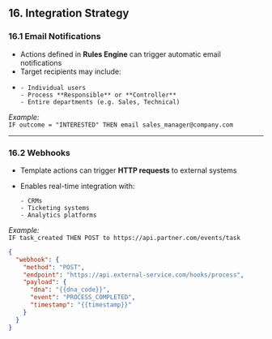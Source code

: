 ## 16. Integration Strategy

### 16.1 Email Notifications  
- Actions defined in **Rules Engine** can trigger automatic email notifications  
- Target recipients may include:
- 
      - Individual users  
      - Process **Responsible** or **Controller**  
      - Entire departments (e.g. Sales, Technical)

_Example:_  
`IF outcome = "INTERESTED" THEN email sales_manager@company.com`

---

### 16.2 Webhooks  
- Template actions can trigger **HTTP requests** to external systems  
- Enables real-time integration with:
  
      - CRMs  
      - Ticketing systems  
      - Analytics platforms  

_Example:_  
`IF task_created THEN POST to https://api.partner.com/events/task`

```json
{
  "webhook": {
    "method": "POST",
    "endpoint": "https://api.external-service.com/hooks/process",
    "payload": {
      "dna": "{{dna_code}}",
      "event": "PROCESS_COMPLETED",
      "timestamp": "{{timestamp}}"
    }
  }
}
```
